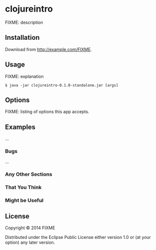 # clojureintro

FIXME: description

## Installation

Download from http://example.com/FIXME.

## Usage

FIXME: explanation

    $ java -jar clojureintro-0.1.0-standalone.jar [args]

## Options

FIXME: listing of options this app accepts.

## Examples

...

### Bugs

...

### Any Other Sections
### That You Think
### Might be Useful

## License

Copyright © 2014 FIXME

Distributed under the Eclipse Public License either version 1.0 or (at
your option) any later version.
